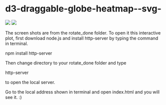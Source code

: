 # d3-draggable-globe-heatmap--svg-
<img src="https://cdn.rawgit.com/JingqiL/d3-draggable-globe-heatmap--svg-/6ec0bb3d/rotate_done/draggable%20globe.png">

<img src= "https://cdn.rawgit.com/JingqiL/d3-draggable-globe-heatmap--svg-/08c5abf2/rotate_done/Screen%20Shot%202018-04-25%20at%206.46.03%20PM.png">

The screen shots are from the rotate_done folder.
To open it this interactive plot, first download node.js and install http-server by typing the command in terminal.

npm install http-server

Then change directory to your rotate_done folder and type 

http-server

to open the local server. 

Go to the local address shown in terminal and open index.html and you will see it. :)

